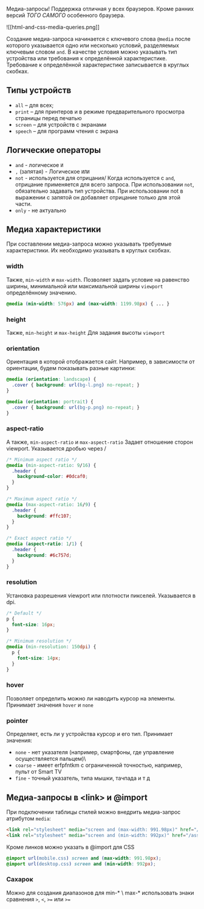 Медиа-запросы! Поддержка отличная у всех браузеров. Кроме ранних версий *ТОГО САМОГО* особенного браузера.

![[html-and-css-media-queries.png]]

Создание медиа-запроса начинается с ключевого слова `@media` после которого указывается одно или несколько условий, разделяемых ключевым словом `and`. В качестве условия можно указывать тип устройства или требования к определённой характеристике. Требование к определённой характеристике записывается в круглых скобках.

## Типы устройств
- `all` – для всех;
- `print` – для принтеров и в режиме предварительного просмотра страницы перед печатью
- `screen` – для устройств с экранами
- `speech` – для программ чтения с экрана

## Логические операторы
- `and` - логическое `И`
- `,` (запятая) - Логическое `ИЛИ`
- `not` - используется для отрицания/ Когда используется с `and`, отрицание применяется для всего запроса. При использовании `not`, обязательно задавать тип устройства. При использовании not в выражении с запятой он добавляет отрицание только для этой части.
- `only` - не актуально

## Медиа характеристики
При составлении медиа-запроса можно указывать требуемые характеристики. Их необходимо указывать в круглых скобках.

### width
Также, `min-width` и `max-width`.
Позволяет задать условие на равенство ширины, минимальной или максимальной ширины `viewport` определённому значению.

```css 
@media (min-width: 576px) and (max-width: 1199.98px) { ... }
```

### height
Также, `min-height` и `max-height`
Для задания высоты `viewport`

### orientation
Ориентация в которой отображается сайт. Например, в зависимости от ориентации, будем показывать разные картинки: 
```css
@media (orientation: landscape) {
  .cover { background: url(bg-l.png) no-repeat; }
}

@media (orientation: portrait) {
  .cover { background: url(bg-p.png) no-repeat; }
}
```

### aspect-ratio
А также, `min-aspect-ratio` и `max-aspect-ratio`
Задает отношение сторон viewport. Указывается дробью через /

```css
/* Minimum aspect ratio */
@media (min-aspect-ratio: 9/16) {
  .header {
    background-color: #0dcaf0;
  }
}

/* Maximum aspect ratio */
@media (max-aspect-ratio: 16/9) {
  .header {
    background: #ffc107;
  }
}

/* Exact aspect ratio */
@media (aspect-ratio: 1/1) {
  .header {
    background: #6c757d;
  }
}
```

### resolution
Установка разрешения viewport или плотности пикселей. Указывается в dpi.

```css
/* Default */
p {
  font-size: 16px;
}

/* Minimum resolution */
@media (min-resolution: 150dpi) {
  p {
    font-size: 14px;
  }
}
```

### hover
Позволяет определить можно ли наводить курсор на элементы. Принимает значения `hover` и `none`

### pointer
Определяет, есть ли у устройства курсор и его тип. Принимает значения:
- `none` - нет указателя (например, смартфоны, где управление осуществляется пальцем)\
- `coarse` - имеет erfpfntkm с ограниченной точностью, например, пульт от Smart TV
- `fine` - точный указатель, типа мышки, тачпада и т д


## Медиа-запросы в \<link\> и @import
При подключении таблицы стилей можно внедрить медиа-запрос атрибутом `media`:
```html
<link rel="stylesheet" media="screen and (max-width: 991.98px)" href="/assets/mobile.css">
<link rel="stylesheet" media="screen and (min-width: 992px)" href="/assets/desktop.css">
```

Кроме линков можно указать в @import для CSS
```css
@import url(mobile.css) screen and (max-width: 991.98px);
@import url(desktop.css) screen and (min-width: 992px);
```

### Сахарок
Можно для создания диапазонов для min-* \ max-* использовать знаки сравнения `>`, `<`, `>=` или `>=`

